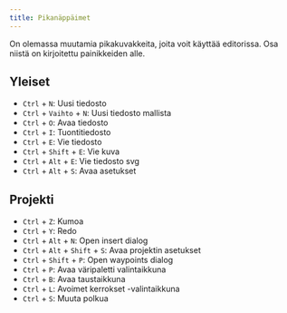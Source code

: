 ```yaml
---
title: Pikanäppäimet
---
```


On olemassa muutamia pikakuvakkeita, joita voit käyttää editorissa. Osa niistä on kirjoitettu painikkeiden alle.

## Yleiset

* `Ctrl` + `N`: Uusi tiedosto
* `Ctrl` + `Vaihto` + `N`: Uusi tiedosto mallista
* `Ctrl` + `O`: Avaa tiedosto
* `Ctrl` + `I`: Tuontitiedosto
* `Ctrl` + `E`: Vie tiedosto
* `Ctrl` + `Shift` + `E`: Vie kuva
* `Ctrl` + `Alt` + `E`: Vie tiedosto svg
* `Ctrl` + `Alt` + `S`: Avaa asetukset

## Projekti

* `Ctrl` + `Z`: Kumoa
* `Ctrl` + `Y`: Redo
* `Ctrl` + `Alt` + `N`: Open insert dialog
* `Ctrl` + `Alt` + `Shift` + `S`: Avaa projektin asetukset
* `Ctrl` + `Shift` + `P`: Open waypoints dialog
* `Ctrl` + `P`: Avaa väripaletti valintaikkuna
* `Ctrl` + `B`: Avaa taustaikkuna
* `Ctrl` + `L`: Avoimet kerrokset -valintaikkuna
* `Ctrl` + `S`: Muuta polkua
